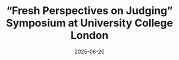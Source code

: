 ---
title: "“Fresh Perspectives on Judging” Symposium at University College London"
date: 2025-06-20
---